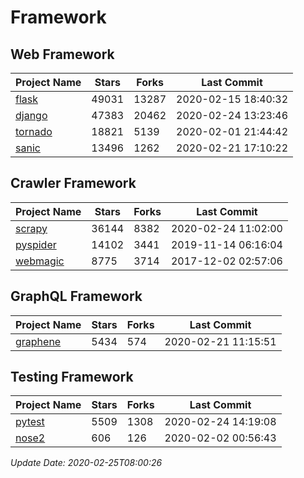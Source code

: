# Framework

## Web Framework

| Project Name | Stars | Forks | Last Commit |
| ------------ | ----- | ----- | ----------- |
| [flask](https://github.com/pallets/flask) | 49031 | 13287 | 2020-02-15 18:40:32 |
| [django](https://github.com/django/django) | 47383 | 20462 | 2020-02-24 13:23:46 |
| [tornado](https://github.com/tornadoweb/tornado) | 18821 | 5139 | 2020-02-01 21:44:42 |
| [sanic](https://github.com/huge-success/sanic) | 13496 | 1262 | 2020-02-21 17:10:22 |

## Crawler Framework

| Project Name | Stars | Forks | Last Commit |
| ------------ | ----- | ----- | ----------- |
| [scrapy](https://github.com/scrapy/scrapy) | 36144 | 8382 | 2020-02-24 11:02:00 |
| [pyspider](https://github.com/binux/pyspider) | 14102 | 3441 | 2019-11-14 06:16:04 |
| [webmagic](https://github.com/code4craft/webmagic) | 8775 | 3714 | 2017-12-02 02:57:06 |

## GraphQL Framework

| Project Name | Stars | Forks | Last Commit |
| ------------ | ----- | ----- | ----------- |
| [graphene](https://github.com/graphql-python/graphene) | 5434 | 574 | 2020-02-21 11:15:51 |

## Testing Framework

| Project Name | Stars | Forks | Last Commit |
| ------------ | ----- | ----- | ----------- |
| [pytest](https://github.com/pytest-dev/pytest) | 5509 | 1308 | 2020-02-24 14:19:08 |
| [nose2](https://github.com/nose-devs/nose2) | 606 | 126 | 2020-02-02 00:56:43 |

*Update Date: 2020-02-25T08:00:26*